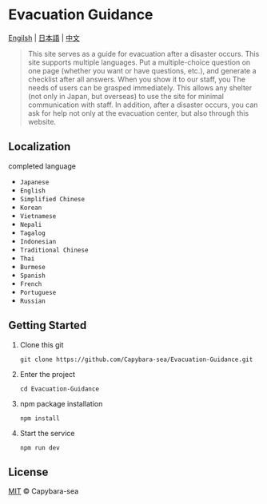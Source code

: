 # Evacuation Guidance

[Engilsh](README.md) | [日本語](./.github/readme/README.ja-JP.md) | [中文](./.github/readme/README.zh-CN.md)

> This site serves as a guide for evacuation after a disaster occurs. This site supports multiple languages. Put a multiple-choice question on one page (whether you want or have questions, etc.), and generate a checklist after all answers. When you show it to our staff, you The needs of users can be grasped immediately. This allows any shelter (not only in Japan, but overseas) to use the site for minimal communication with staff. In addition, after a disaster occurs, you can ask for help not only at the evacuation center, but also through this website.

## Localization

completed language

- `Japanese`
- `English`
- `Simplified Chinese`
- `Korean`
- `Vietnamese`
- `Nepali`
- `Tagalog`
- `Indonesian`
- `Traditional Chinese`
- `Thai`
- `Burmese`
- `Spanish`
- `French`
- `Portuguese`
- `Russian`

## Getting Started

1. Clone this git

   ```
   git clone https://github.com/Capybara-sea/Evacuation-Guidance.git
   ```

2. Enter the project

   ```
   cd Evacuation-Guidance
   ```

3. npm package installation

   ```
   npm install
   ```

4. Start the service
   ```
   npm run dev
   ```

## License

[MIT](LICENSE) © Capybara-sea
